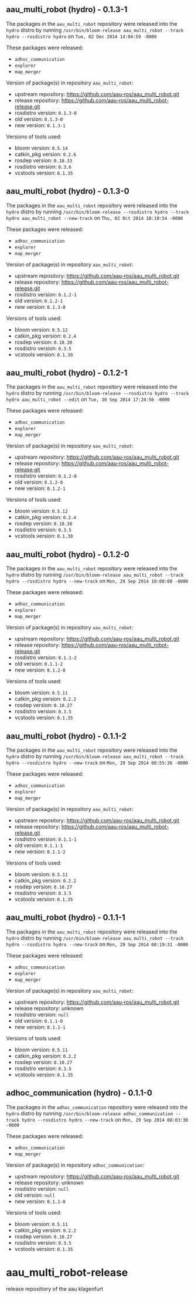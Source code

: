 ## aau_multi_robot (hydro) - 0.1.3-1

The packages in the `aau_multi_robot` repository were released into the `hydro` distro by running `/usr/bin/bloom-release aau_multi_robot --track hydro --rosdistro hydro` on `Tue, 02 Dec 2014 14:04:59 -0000`

These packages were released:
- `adhoc_communication`
- `explorer`
- `map_merger`

Version of package(s) in repository `aau_multi_robot`:
- upstream repository: https://github.com/aau-ros/aau_multi_robot.git
- release repository: https://github.com/aau-ros/aau_multi_robot-release.git
- rosdistro version: `0.1.3-0`
- old version: `0.1.3-0`
- new version: `0.1.3-1`

Versions of tools used:
- bloom version: `0.5.14`
- catkin_pkg version: `0.2.6`
- rosdep version: `0.10.33`
- rosdistro version: `0.3.6`
- vcstools version: `0.1.35`


## aau_multi_robot (hydro) - 0.1.3-0

The packages in the `aau_multi_robot` repository were released into the `hydro` distro by running `/usr/bin/bloom-release --rosdistro hydro --track hydro aau_multi_robot --new-track` on `Thu, 02 Oct 2014 10:10:54 -0000`

These packages were released:
- `adhoc_communication`
- `explorer`
- `map_merger`

Version of package(s) in repository `aau_multi_robot`:
- upstream repository: https://github.com/aau-ros/aau_multi_robot.git
- release repository: https://github.com/aau-ros/aau_multi_robot-release.git
- rosdistro version: `0.1.2-1`
- old version: `0.1.2-1`
- new version: `0.1.3-0`

Versions of tools used:
- bloom version: `0.5.12`
- catkin_pkg version: `0.2.4`
- rosdep version: `0.10.30`
- rosdistro version: `0.3.5`
- vcstools version: `0.1.30`


## aau_multi_robot (hydro) - 0.1.2-1

The packages in the `aau_multi_robot` repository were released into the `hydro` distro by running `/usr/bin/bloom-release --rosdistro hydro --track hydro aau_multi_robot --edit` on `Tue, 30 Sep 2014 17:24:56 -0000`

These packages were released:
- `adhoc_communication`
- `explorer`
- `map_merger`

Version of package(s) in repository `aau_multi_robot`:
- upstream repository: https://github.com/aau-ros/aau_multi_robot.git
- release repository: https://github.com/aau-ros/aau_multi_robot-release.git
- rosdistro version: `0.1.2-0`
- old version: `0.1.2-0`
- new version: `0.1.2-1`

Versions of tools used:
- bloom version: `0.5.12`
- catkin_pkg version: `0.2.4`
- rosdep version: `0.10.30`
- rosdistro version: `0.3.5`
- vcstools version: `0.1.30`


## aau_multi_robot (hydro) - 0.1.2-0

The packages in the `aau_multi_robot` repository were released into the `hydro` distro by running `/usr/bin/bloom-release aau_multi_robot --track hydro --rosdistro hydro --new-track` on `Mon, 29 Sep 2014 10:08:08 -0000`

These packages were released:
- `adhoc_communication`
- `explorer`
- `map_merger`

Version of package(s) in repository `aau_multi_robot`:
- upstream repository: https://github.com/aau-ros/aau_multi_robot.git
- release repository: https://github.com/aau-ros/aau_multi_robot-release.git
- rosdistro version: `0.1.1-2`
- old version: `0.1.1-2`
- new version: `0.1.2-0`

Versions of tools used:
- bloom version: `0.5.11`
- catkin_pkg version: `0.2.2`
- rosdep version: `0.10.27`
- rosdistro version: `0.3.5`
- vcstools version: `0.1.35`


## aau_multi_robot (hydro) - 0.1.1-2

The packages in the `aau_multi_robot` repository were released into the `hydro` distro by running `/usr/bin/bloom-release aau_multi_robot --track hydro --rosdistro hydro --new-track` on `Mon, 29 Sep 2014 08:55:36 -0000`

These packages were released:
- `adhoc_communication`
- `explorer`
- `map_merger`

Version of package(s) in repository `aau_multi_robot`:
- upstream repository: https://github.com/aau-ros/aau_multi_robot.git
- release repository: https://github.com/aau-ros/aau_multi_robot-release.git
- rosdistro version: `0.1.1-1`
- old version: `0.1.1-1`
- new version: `0.1.1-2`

Versions of tools used:
- bloom version: `0.5.11`
- catkin_pkg version: `0.2.2`
- rosdep version: `0.10.27`
- rosdistro version: `0.3.5`
- vcstools version: `0.1.35`


## aau_multi_robot (hydro) - 0.1.1-1

The packages in the `aau_multi_robot` repository were released into the `hydro` distro by running `/usr/bin/bloom-release aau_multi_robot --track hydro --rosdistro hydro --new-track` on `Mon, 29 Sep 2014 08:19:31 -0000`

These packages were released:
- `adhoc_communication`
- `explorer`
- `map_merger`

Version of package(s) in repository `aau_multi_robot`:
- upstream repository: https://github.com/aau-ros/aau_multi_robot.git
- release repository: unknown
- rosdistro version: `null`
- old version: `0.1.1-0`
- new version: `0.1.1-1`

Versions of tools used:
- bloom version: `0.5.11`
- catkin_pkg version: `0.2.2`
- rosdep version: `0.10.27`
- rosdistro version: `0.3.5`
- vcstools version: `0.1.35`


## adhoc_communication (hydro) - 0.1.1-0

The packages in the `adhoc_communication` repository were released into the `hydro` distro by running `/usr/bin/bloom-release adhoc_communication --track hydro --rosdistro hydro --new-track` on `Mon, 29 Sep 2014 08:03:30 -0000`

These packages were released:
- `adhoc_communication`
- `map_merger`

Version of package(s) in repository `adhoc_communication`:
- upstream repository: https://github.com/aau-ros/aau_multi_robot.git
- release repository: unknown
- rosdistro version: `null`
- old version: `null`
- new version: `0.1.1-0`

Versions of tools used:
- bloom version: `0.5.11`
- catkin_pkg version: `0.2.2`
- rosdep version: `0.10.27`
- rosdistro version: `0.3.5`
- vcstools version: `0.1.35`


aau_multi_robot-release
=======================

release repositiory of the aau klagenfurt
